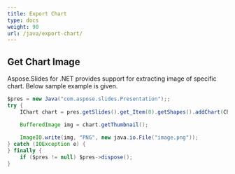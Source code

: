 ```yaml
---
title: Export Chart
type: docs
weight: 90
url: /java/export-chart/
---
```


## **Get Chart Image**
Aspose.Slides for .NET provides support for extracting image of specific chart. Below sample example is given. 

```java
$pres = new Java("com.aspose.slides.Presentation");;
try {
    IChart chart = pres.getSlides().get_Item(0).getShapes().addChart(ChartType.ClusteredColumn, 50, 50, 600, 400);

    BufferedImage img = chart.getThumbnail();
    
    ImageIO.write(img, "PNG", new java.io.File("image.png"));
} catch (IOException e) {
} finally {
    if ($pres != null) $pres->dispose();
}
```

